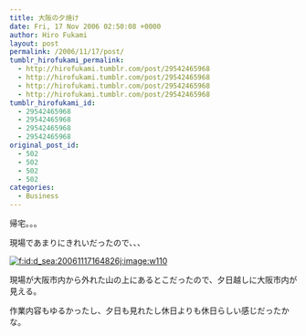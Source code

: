 ```yaml
---
title: 大阪の夕焼け
date: Fri, 17 Nov 2006 02:50:08 +0000
author: Hiro Fukami
layout: post
permalink: /2006/11/17/post/
tumblr_hirofukami_permalink:
  - http://hirofukami.tumblr.com/post/29542465968
  - http://hirofukami.tumblr.com/post/29542465968
  - http://hirofukami.tumblr.com/post/29542465968
  - http://hirofukami.tumblr.com/post/29542465968
tumblr_hirofukami_id:
  - 29542465968
  - 29542465968
  - 29542465968
  - 29542465968
original_post_id:
  - 502
  - 502
  - 502
  - 502
categories:
  - Business
---
```

<div class="section">
  <p>
    帰宅。。。
  </p>
  
  <p>
    現場であまりにきれいだったので、、、
  </p>
  
  <p>
    <a href="http://f.hatena.ne.jp/d_sea/20061117164826" class="hatena-fotolife" target="_blank"><img src="http://cdn-ak.f.st-hatena.com/images/fotolife/d/d_sea/20061117/20061117164826.jpg?w=110" alt="f:id:d_sea:20061117164826j:image:w110" title="f:id:d_sea:20061117164826j:image:w110" class="hatena-fotolife" data-recalc-dims="1" /></a>
  </p>
  
  <p>
    現場が大阪市内から外れた山の上にあるとこだったので、夕日越しに大阪市内が見える。
  </p>
  
  <p>
    作業内容もゆるかったし、夕日も見れたし休日よりも休日らしい感じだったかな。
  </p>
</div>